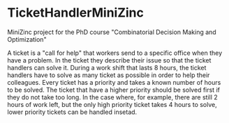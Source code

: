 # TicketHandlerMiniZinc
MiniZinc project for the PhD course "Combinatorial Decision Making and Optimization"

A ticket is a "call for help" that workers send to a specific office when they have a problem. In the ticket they describe their issue so that the ticket handlers can solve it.
During a work shift that lasts 8 hours, the ticket handlers have to solve as many ticket as possible in order to help their colleagues.
Every ticket has a priority and takes a known number of hours to be solved.
The ticket that have a higher priority should be solved first if they do not take too long.
In the case where, for example, there are still 2 hours of work left, but the only high priority ticket takes 4 hours to solve, lower priority tickets can be handled insetad.
